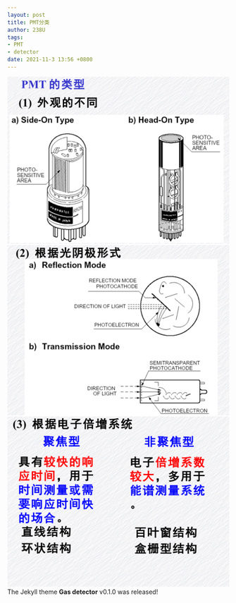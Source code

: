 ```yaml
---
layout: post
title: PMT分类
author: 238U
tags:
- PMT
- detector
date: 2021-11-3 13:56 +0800
---
```


![ ](https://raw.githubusercontent.com/238Uranium/238Uranium.github.io/gh-pages/_posts/file/2021-11-3/PTM/1.png)
![ ](https://raw.githubusercontent.com/238Uranium/238Uranium.github.io/gh-pages/_posts/file/2021-11-3/PTM/2.png)
![ ](https://raw.githubusercontent.com/238Uranium/238Uranium.github.io/gh-pages/_posts/file/2021-11-3/PTM/3.png)
The Jekyll theme **Gas detector** v0.1.0 was released!
